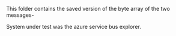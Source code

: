 This folder contains the saved version of the byte array of the two messages-

System under test was the azure service bus explorer.
